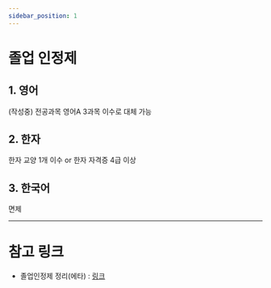 ```yaml
---
sidebar_position: 1
---
```


# 졸업 인정제

## 1. 영어

(작성중)
전공과목 영어A 3과목 이수로 대체 가능

## 2. 한자

한자 교양 1개 이수 or 한자 자격증 4급 이상

## 3. 한국어

면제

---

# 참고 링크

- 졸업인정제 정리(에타) : [링크](https://everytime.kr/375122/v/225380155)
